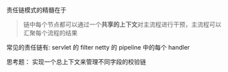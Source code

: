 责任链模式的精髓在于
>链中每个节点都可以通过一个**共享的上下文**对主流程进行干预，主流程可以汇聚每个流程的结果

常见的责任链有:
servlet 的 filter
netty 的 pipeline 中的每个 handler

思考题：
实现一个总上下文来管理不同字段的校验链